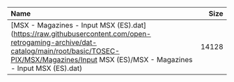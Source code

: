 |Name|Size|
|:---|---:|
|[MSX - Magazines - Input MSX (ES).dat](https://raw.githubusercontent.com/open-retrogaming-archive/dat-catalog/main/root/basic/TOSEC-PIX/MSX/Magazines/Input MSX (ES)/MSX - Magazines - Input MSX (ES).dat)|14128|

